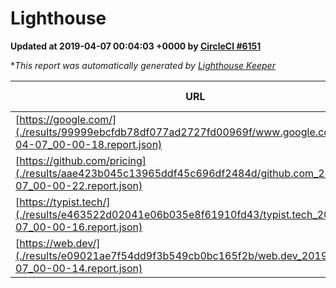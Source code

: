
# Lighthouse

**Updated at 2019-04-07 00:04:03 +0000 by [CircleCI #6151](https://circleci.com/gh/ItinerisLtd/lighthouse-keeper-example/6151)**

**This report was automatically generated by [Lighthouse Keeper](https://github.com/itinerisltd/lighthouse-keeper)*

| URL | Performance | Accessibility | Best Practices | SEO | PWA | Updated At |
| --- | --- | --- | --- | --- | --- | --- |
| [https://google.com/](./results/99999ebcfdb78df077ad2727fd00969f/www.google.com_2019-04-07_00-00-18.report.json) | 0.96 | 0.71 | 0.93 | 0.82 | 0.58 | 2019-04-07T00:00:18.369Z |
| [https://github.com/pricing](./results/aae423b045c13965ddf45c696df2484d/github.com_2019-04-07_00-00-22.report.json) | 0.86 | 0.89 | 0.93 | 0.9 | 0.58 | 2019-04-07T00:00:22.671Z |
| [https://typist.tech/](./results/e463522d02041e06b035e8f61910fd43/typist.tech_2019-04-07_00-00-16.report.json) | 1 |  |  |  |  | 2019-04-07T00:00:16.877Z |
| [https://web.dev/](./results/e09021ae7f54dd9f3b549cb0bc165f2b/web.dev_2019-04-07_00-00-14.report.json) | 0.97 | 0.93 | 1 | 0.96 | 1 | 2019-04-07T00:00:14.356Z |
